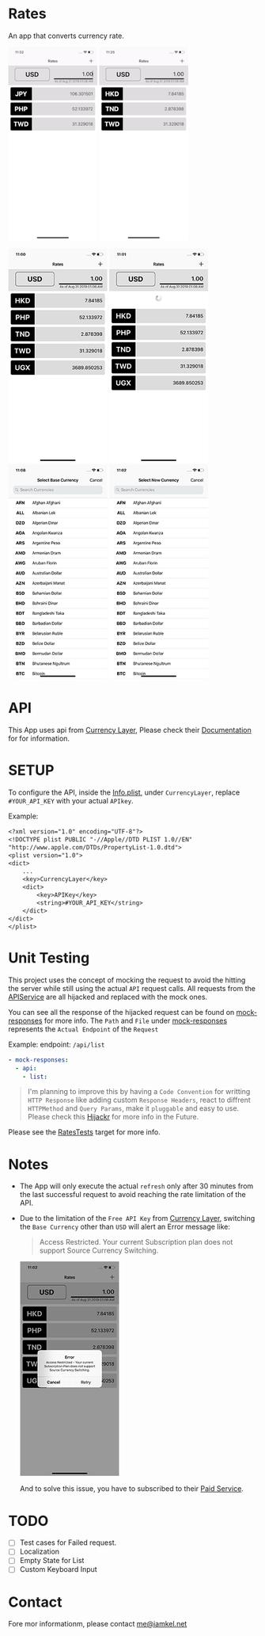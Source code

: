 # Rates

An app that converts currency rate.

![Rates 2](screenshots/rates2.gif) ![Rates 1](screenshots/rates1.gif)

![Listing](screenshots/listing.png) ![Refreshing](screenshots/refreshing.png) ![Select Base Currency](screenshots/select-base-currency.png) ![Add New Currency](screenshots/add-new-currency.png)

# API

This App uses api from [Currency Layer](https://currencylayer.com), Please check their [Documentation](https://currencylayer.com/documentation) for for information.

# SETUP

To configure the API, inside the [Info.plist](Rates/Info.plist), under `CurrencyLayer`,
replace `#YOUR_API_KEY` with your actual `APIkey`.

Example:

```
<?xml version="1.0" encoding="UTF-8"?>
<!DOCTYPE plist PUBLIC "-//Apple//DTD PLIST 1.0//EN" "http://www.apple.com/DTDs/PropertyList-1.0.dtd">
<plist version="1.0">
<dict>
	...
	<key>CurrencyLayer</key>
	<dict>
		<key>APIKey</key>
		<string>#YOUR_API_KEY</string>
	</dict>
</dict>
</plist>
```

# Unit Testing

This project uses the concept of mocking the request to avoid the hitting the server while still using the actual `API` request calls. All requests from the [APIService](Rates/Services/APIService.swift) are all hijacked and replaced  with the mock ones.

You can see all the response of the hijacked request can be found on [mock-responses](mock-responses) for more info. The `Path` and `File` under [mock-responses](mock-responses) represents the `Actual Endpoint` of the `Request`

Example:
endpoint: `/api/list`

```yml
- mock-responses:
  - api:
    - list:
```

> I'm planning to improve this by having a `Code Convention` for writting `HTTP Response` like adding custom `Response Headers`, react to diffrent `HTTPMethod` and `Query Params`, make it `pluggable` and easy to use. Please check this [Hijackr](https://github.com/michaelhenry/Hijackr) for more info in the Future.


Please see the [RatesTests](RatesTests) target for more info.

# Notes

- The App will only execute the actual `refresh` only after 30 minutes from the last successful request to avoid reaching the rate limitation of the API.
- Due to the limitation of the `Free API Key` from [Currency Layer](https://currencylayer.com), switching the `Base Currency` other than `USD` will alert an Error message like:

  > Access Restricted. Your current Subscription plan does not support Source Currency Switching.

	![Rate Limit Error](screenshots/error.png)

  And to solve this issue, you have to subscribed to their [Paid Service](https://currencylayer.com/product).

# TODO

- [ ] Test cases for Failed request.
- [ ] Localization
- [ ] Empty State for List
- [ ] Custom Keyboard Input

# Contact

Fore mor informationm, please contact me@iamkel.net

